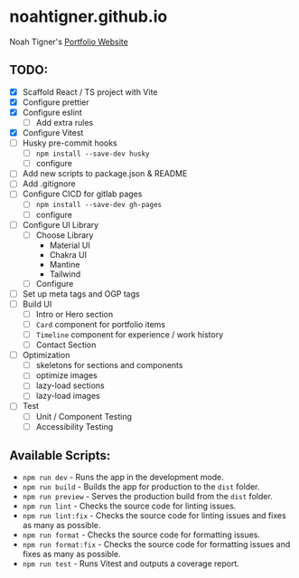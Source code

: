 # noahtigner.github.io

Noah Tigner's [Portfolio Website](https://noahtigner.com)

## TODO:

- [x] Scaffold React / TS project with Vite
- [x] Configure prettier
- [x] Configure eslint
  - [ ] Add extra rules
- [x] Configure Vitest
- [ ] Husky pre-commit hooks
  - [ ] `npm install --save-dev husky`
  - [ ] configure
- [ ] Add new scripts to package.json & README
- [ ] Add .gitignore
- [ ] Configure CICD for gitlab pages
  - [ ] `npm install --save-dev gh-pages`
  - [ ] configure
- [ ] Configure UI Library
  - [ ] Choose Library
    - Material UI
    - Chakra UI
    - Mantine
    - Tailwind
  - [ ] Configure
- [ ] Set up meta tags and OGP tags
- [ ] Build UI
  - [ ] Intro or Hero section
  - [ ] `Card` component for portfolio items
  - [ ] `Timeline` component for experience / work history
  - [ ] Contact Section
- [ ] Optimization
  - [ ] skeletons for sections and components
  - [ ] optimize images
  - [ ] lazy-load sections
  - [ ] lazy-load images
- [ ] Test
  - [ ] Unit / Component Testing
  - [ ] Accessibility Testing

## Available Scripts:

- `npm run dev` - Runs the app in the development mode.
- `npm run build` - Builds the app for production to the `dist` folder.
- `npm run preview` - Serves the production build from the `dist` folder.
- `npm run lint` - Checks the source code for linting issues.
- `npm run lint:fix` - Checks the source code for linting issues and fixes as many as possible.
- `npm run format` - Checks the source code for formatting issues.
- `npm run format:fix` - Checks the source code for formatting issues and fixes as many as possible.
- `npm run test` - Runs Vitest and outputs a coverage report.
